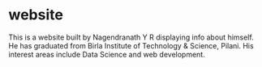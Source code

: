 # website

This is a website built by Nagendranath Y R displaying info about himself. He has graduated from Birla Institute of Technology & Science, Pilani. His interest areas include Data Science and web development.
